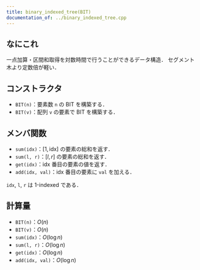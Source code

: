 ```yaml
---
title: binary_indexed_tree(BIT)
documentation_of: ../binary_indexed_tree.cpp
---
```


## なにこれ
一点加算・区間和取得を対数時間で行うことができるデータ構造．
セグメント木より定数倍が軽い．

## コンストラクタ
- `BIT(n)`：要素数 `n` の BIT を構築する．
- `BIT(v)`：配列 `v` の要素で BIT を構築する．

## メンバ関数
- `sum(idx)`：$[1, \mathrm{idx}]$ の要素の総和を返す．
- `sum(l, r)`：$[l, r]$ の要素の総和を返す．
- `get(idx)`：$\mathrm{idx}$ 番目の要素の値を返す．
- `add(idx, val)`：$\mathrm{idx}$ 番目の要素に `val` を加える．

`idx`, `l`, `r` は 1-indexed である．

## 計算量
- `BIT(n)`：$O(n)$
- `BIT(v)`：$O(n)$
- `sum(idx)`：$O(\log n)$
- `sum(l, r)`：$O(\log n)$
- `get(idx)`：$O(\log n)$
- `add(idx, val)`：$O(\log n)$
